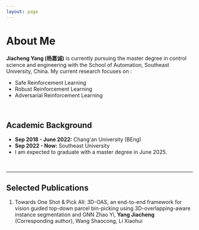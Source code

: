 ```yaml
---
layout: page
---
```


# About Me


**Jiacheng Yang (杨嘉诚)** is currently pursuing the master degree in control science and engineering with the School of Automation, Southeast University, China. My current research focuses on :
- Safe Reinforcement Learning
- Robust Reinforcement Learning
- Adversarial Reinforcement Learning

<br>

## Academic Background

- **Sep 2018 - June 2022:**  Chang'an University (BEng)
- **Sep 2022 - Now:**  Southeast University 
- I am expected to graduate with a master degree in June 2025.

<br>

---

## Selected Publications
1. Towards One Shot & Pick All: 3D-OAS, an end-to-end framework for vision guided top-down parcel bin-picking using 3D-overlapping-aware instance segmentation and GNN
Zhao Yi, **Yang Jiacheng** (Corresponding author), Wang Shaocong, Li Xiaohui